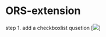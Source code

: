# ORS-extension

step 1.
add a checkboxlist qusetion
[![](https://portal3auat.hktdc.com/faho/ors-extention-guideline/step01.png)]

